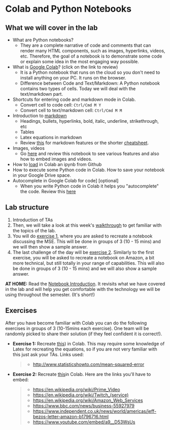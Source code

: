 # Colab and Python Notebooks

## What we will cover in the lab

- What are Python notebooks? 
    - They are a complete narrative of code and comments that can render many HTML components, such as images, hyperlinks, videos, etc. Therefore, the goal of a notebook is to demonstrate some code or explain some idea in the most engaging way possible.
- What is [Google Colab](https://colab.research.google.com/notebooks/basic_features_overview.ipynb)? (click on the link to review)
    - It is a Python notebook that runs on the cloud so you don't need to install anything on your PC. It runs on the browser.
    - Difference between Code and Text/Markdown: A Python notebook contains two types of cells. Today we will deal with the text/markdown part.
- Shortcuts for entering code and markdown mode in Colab.
    - Convert cell to code cell:	`Ctrl/Cmd M Y`
    - Convert cell to text/markdown cell:	`Ctrl/Cmd M M`
- Introduction to [markdown](https://colab.research.google.com/notebooks/markdown_guide.ipynb)
    - Headings, bullets, hyperlinks, bold, italic, underline, strikethrough, etc
    - Tables
    - Latex equations in markdown
    - Review [this](https://www.markdownguide.org/basic-syntax/) for markdown features or the shorter [cheatsheet](https://github.com/adam-p/markdown-here/wiki/Markdown-Cheatsheet).
- Images, videos
    - Go [here](https://colab.research.google.com/github/michalis0/Business-Intelligence-and-Analytics/blob/master/week1%20-%20Python%20Notebooks/Notebooks_Introduction.ipynb) and review this notebook to see various features and also how to embed images and videos.
- How to [load](https://colab.research.google.com/github/googlecolab/colabtools/blob/master/notebooks/colab-github-demo.ipynb) in Colab an ipynb from Github
- How to execute some Python code in Colab. How to save your notebook in your Google Drive space.
- Autocomplete in Google Colab for code] [optional]
    - When you write Python code in Colab it helps you "autocomplete" the code. Review this [here](https://colab.research.google.com/notebooks/basic_features_overview.ipynb#scrollTo=d4L9TOP9QSHn)

## Lab structure
1. Introduction of TAs
2. Then, we will take a look at this week's [walkthrough](https://github.com/michalis0/Business-Intelligence-and-Analytics/blob/master/labs/01%20-%20Python%20Notebooks/walkthrough/walkthrough_01_markdown_and_exercises.ipynb) to get familiar with the topics of the lab.
3. You will do [exercise 1](https://github.com/michalis0/Business-Intelligence-and-Analytics/blob/master/labs/01%20-%20Python%20Notebooks/exercises/Exercise_01.png), where you are asked to recreate a notebook discussing the MSE. This will be done in groups of 3 (10 - 15 mins) and we will then show a sample answer.
4. The last challenge of the day will be [exercise 2](https://github.com/michalis0/Business-Intelligence-and-Analytics/blob/master/labs/01%20-%20Python%20Notebooks/exercises/Exercise_02.png). Similarly to the first exercise, you will be asked to recreate a notebook on Amazon, a bit more technical, but still totally in your range of capabilities. This will also be done in groups of 3 (10 - 15 mins) and we will also show a sample answer.

**AT HOME:** Read the [Notebook Introduction](https://github.com/michalis0/Business-Intelligence-and-Analytics/blob/master/labs/01%20-%20Python%20Notebooks/walkthrough/walkthrough_01_intro_notebooks.ipynb). It revisits what we have covered in the lab and will help you get comfortable with the technology we will be using throughout the semester. (It's short!)

## Exercises

 After you have become familiar with Colab you can do the following exercises in groups of 3 (10-15mins each exercise). One team will be randomly picked to share their solution (if they feel confident it is correct!).

- **Exercise 1:** Recreate [this](https://github.com/michalis0/Business-Intelligence-and-Analytics/blob/master/labs/01%20-%20Python%20Notebooks/exercises/BIA%20Lab%201%20ex1.pdf)) in Colab. This may require some knowledge of Latex for recreating the equations, so if you are not very familiar with this just ask your TAs. Links used:
   >- http://www.statisticshowto.com/mean-squared-error


- **Exercise 2:** Recreate [this](https://github.com/michalis0/Business-Intelligence-and-Analytics/blob/master/labs/01%20-%20Python%20Notebooks/exercises/BIA%20Lab%201%20ex2.pdf)in Colab. Here are the links you'll have to embed:
   >- https://en.wikipedia.org/wiki/Prime_Video
   >- https://en.wikipedia.org/wiki/Twitch_(service)
   >- https://en.wikipedia.org/wiki/Amazon_Web_Services
   >- https://www.bbc.com/news/business-55927979
   >- https://www.independent.co.uk/news/world/americas/jeff-bezos-letter-amazon-b1796716.html
   >- https://www.youtube.com/embed/a9__D53WsUs

